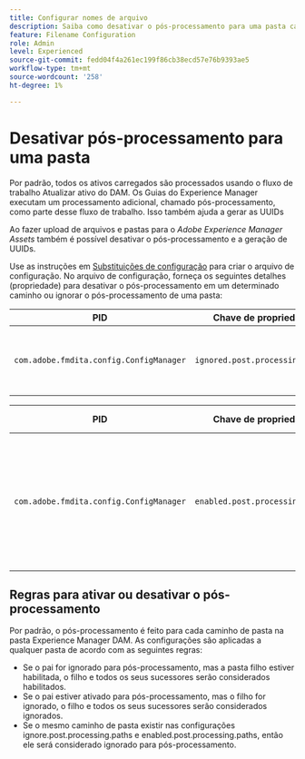 ```yaml
---
title: Configurar nomes de arquivo
description: Saiba como desativar o pós-processamento para uma pasta carregada no Adobe Experience Manager Assets
feature: Filename Configuration
role: Admin
level: Experienced
source-git-commit: fedd04f4a261ec199f86cb38ecd57e76b9393ae5
workflow-type: tm+mt
source-wordcount: '258'
ht-degree: 1%

---
```



# Desativar pós-processamento para uma pasta

Por padrão, todos os ativos carregados são processados usando o fluxo de trabalho Atualizar ativo do DAM. Os Guias do Experience Manager executam um processamento adicional, chamado pós-processamento, como parte desse fluxo de trabalho. Isso também ajuda a gerar as UUIDs

Ao fazer upload de arquivos e pastas para o *Adobe Experience Manager Assets* também é possível desativar o pós-processamento e a geração de UUIDs.


Use as instruções em [Substituições de configuração](download-install-additional-config-override.md#) para criar o arquivo de configuração. No arquivo de configuração, forneça os seguintes detalhes (propriedade) para desativar o pós-processamento em um determinado caminho ou ignorar o pós-processamento de uma pasta:

| PID | Chave de propriedade | Valor de propriedade |
|---|------------|--------------|
| `com.adobe.fmdita.config.ConfigManager` | `ignored.post.processing.paths` | Valor da string para definir qualquer NODE_OPTIONS padrão (propriedade de vários valores, strings com caminho que omite `/` no final) <br> **Valor padrão**: `/content/dam/projects/translation_output` |


| PID | Chave de propriedade | Valor de propriedade |
|---|------------|--------------|
| `com.adobe.fmdita.config.ConfigManager` | `enabled.post.processing.paths` | Valor da string para definir qualquer NODE_OPTIONS padrão (propriedade de vários valores, strings com caminho que omite `/` no final) <br> **Valor padrão**: `/content/dam` |


## Regras para ativar ou desativar o pós-processamento

Por padrão, o pós-processamento é feito para cada caminho de pasta na pasta Experience Manager DAM. As configurações são aplicadas a qualquer pasta de acordo com as seguintes regras:

* Se o pai for ignorado para pós-processamento, mas a pasta filho estiver habilitada, o filho e todos os seus sucessores serão considerados habilitados.
* Se o pai estiver ativado para pós-processamento, mas o filho for ignorado, o filho e todos os seus sucessores serão considerados ignorados.
* Se o mesmo caminho de pasta existir nas configurações ignore.post.processing.paths e enabled.post.processing.paths, então ele será considerado ignorado para pós-processamento.
